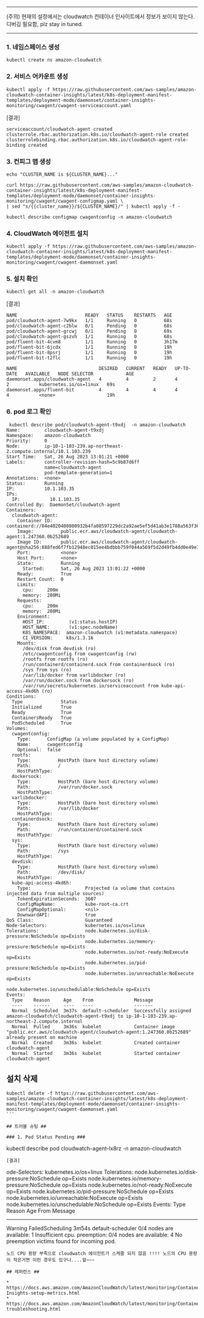 ******
 (주의) 현재의 설정에서는 cloudwatch 컨테이너 인사이트에서 정보가 보이지 않는다. 디버깅 필요함, plz stay in tuned.
******


### 1. 네임스페이스 생성 ###
```
kubectl create ns amazon-cloudwatch
```

### 2. 서비스 어카운트 생성 ###
```
kubectl apply -f https://raw.githubusercontent.com/aws-samples/amazon-cloudwatch-container-insights/latest/k8s-deployment-manifest-templates/deployment-mode/daemonset/container-insights-monitoring/cwagent/cwagent-serviceaccount.yaml
```
[결과]
```
serviceaccount/cloudwatch-agent created
clusterrole.rbac.authorization.k8s.io/cloudwatch-agent-role created
clusterrolebinding.rbac.authorization.k8s.io/cloudwatch-agent-role-binding created
```

### 3. 컨피그 맵 생성 ###
```
echo "CLUSTER_NAME is ${CLUSTER_NAME}..."

curl https://raw.githubusercontent.com/aws-samples/amazon-cloudwatch-container-insights/latest/k8s-deployment-manifest-templates/deployment-mode/daemonset/container-insights-monitoring/cwagent/cwagent-configmap.yaml \
| sed "s/{{cluster_name}}/${CLUSTER_NAME}/" | kubectl apply -f - 
```

```
kubectl describe configmap cwagentconfig -n amazon-cloudwatch
```

### 4. CloudWatch 에이전트 설치 ###
```
kubectl apply -f https://raw.githubusercontent.com/aws-samples/amazon-cloudwatch-container-insights/latest/k8s-deployment-manifest-templates/deployment-mode/daemonset/container-insights-monitoring/cwagent/cwagent-daemonset.yaml
```

### 5. 설치 확인 ###
```
kubectl get all -n amazon-cloudwatch
```
[결과]
```
NAME                         READY   STATUS    RESTARTS   AGE
pod/cloudwatch-agent-7w9kx   1/1     Running   0          68s
pod/cloudwatch-agent-c2blw   0/1     Pending   0          68s
pod/cloudwatch-agent-grcwj   0/1     Pending   0          69s
pod/cloudwatch-agent-gszvh   1/1     Running   0          68s
pod/fluent-bit-4cvm8         1/1     Running   0          3h17m
pod/fluent-bit-6jcdx         1/1     Running   0          19h
pod/fluent-bit-8psrj         1/1     Running   0          19h
pod/fluent-bit-t2flc         1/1     Running   0          19h

NAME                              DESIRED   CURRENT   READY   UP-TO-DATE   AVAILABLE   NODE SELECTOR            AGE
daemonset.apps/cloudwatch-agent   4         4         2       4            2           kubernetes.io/os=linux   69s
daemonset.apps/fluent-bit         4         4         4       4            4           <none>                   19h
```

### 6. pod 로그 확인 ###
```
 kubectl describe pod/cloudwatch-agent-t9xdj  -n amazon-cloudwatch
Name:         cloudwatch-agent-t9xdj
Namespace:    amazon-cloudwatch
Priority:     0
Node:         ip-10-1-103-239.ap-northeast-2.compute.internal/10.1.103.239
Start Time:   Sat, 26 Aug 2023 13:01:21 +0000
Labels:       controller-revision-hash=5c9b87d6ff
              name=cloudwatch-agent
              pod-template-generation=1
Annotations:  <none>
Status:       Running
IP:           10.1.103.35
IPs:
  IP:           10.1.103.35
Controlled By:  DaemonSet/cloudwatch-agent
Containers:
  cloudwatch-agent:
    Container ID:   containerd://04e4020400800932b4fa08597229dc2a92ae5ef5d41ab3e1788a563f36d369a5
    Image:          public.ecr.aws/cloudwatch-agent/cloudwatch-agent:1.247360.0b252689
    Image ID:       public.ecr.aws/cloudwatch-agent/cloudwatch-agent@sha256:888fed6f7fb12948ec015ee4bdbbb759f044a569f5d2d49fb4dd0e49e747df31
    Port:           <none>
    Host Port:      <none>
    State:          Running
      Started:      Sat, 26 Aug 2023 13:01:22 +0000
    Ready:          True
    Restart Count:  0
    Limits:
      cpu:     200m
      memory:  200Mi
    Requests:
      cpu:     200m
      memory:  200Mi
    Environment:
      HOST_IP:         (v1:status.hostIP)
      HOST_NAME:       (v1:spec.nodeName)
      K8S_NAMESPACE:  amazon-cloudwatch (v1:metadata.namespace)
      CI_VERSION:     k8s/1.3.16
    Mounts:
      /dev/disk from devdisk (ro)
      /etc/cwagentconfig from cwagentconfig (rw)
      /rootfs from rootfs (ro)
      /run/containerd/containerd.sock from containerdsock (ro)
      /sys from sys (ro)
      /var/lib/docker from varlibdocker (ro)
      /var/run/docker.sock from dockersock (ro)
      /var/run/secrets/kubernetes.io/serviceaccount from kube-api-access-4kd6h (ro)
Conditions:
  Type              Status
  Initialized       True 
  Ready             True 
  ContainersReady   True 
  PodScheduled      True 
Volumes:
  cwagentconfig:
    Type:      ConfigMap (a volume populated by a ConfigMap)
    Name:      cwagentconfig
    Optional:  false
  rootfs:
    Type:          HostPath (bare host directory volume)
    Path:          /
    HostPathType:  
  dockersock:
    Type:          HostPath (bare host directory volume)
    Path:          /var/run/docker.sock
    HostPathType:  
  varlibdocker:
    Type:          HostPath (bare host directory volume)
    Path:          /var/lib/docker
    HostPathType:  
  containerdsock:
    Type:          HostPath (bare host directory volume)
    Path:          /run/containerd/containerd.sock
    HostPathType:  
  sys:
    Type:          HostPath (bare host directory volume)
    Path:          /sys
    HostPathType:  
  devdisk:
    Type:          HostPath (bare host directory volume)
    Path:          /dev/disk/
    HostPathType:  
  kube-api-access-4kd6h:
    Type:                    Projected (a volume that contains injected data from multiple sources)
    TokenExpirationSeconds:  3607
    ConfigMapName:           kube-root-ca.crt
    ConfigMapOptional:       <nil>
    DownwardAPI:             true
QoS Class:                   Guaranteed
Node-Selectors:              kubernetes.io/os=linux
Tolerations:                 node.kubernetes.io/disk-pressure:NoSchedule op=Exists
                             node.kubernetes.io/memory-pressure:NoSchedule op=Exists
                             node.kubernetes.io/not-ready:NoExecute op=Exists
                             node.kubernetes.io/pid-pressure:NoSchedule op=Exists
                             node.kubernetes.io/unreachable:NoExecute op=Exists
                             node.kubernetes.io/unschedulable:NoSchedule op=Exists
Events:
  Type    Reason     Age    From               Message
  ----    ------     ----   ----               -------
  Normal  Scheduled  3m37s  default-scheduler  Successfully assigned amazon-cloudwatch/cloudwatch-agent-t9xdj to ip-10-1-103-239.ap-northeast-2.compute.internal
  Normal  Pulled     3m36s  kubelet            Container image "public.ecr.aws/cloudwatch-agent/cloudwatch-agent:1.247360.0b252689" already present on machine
  Normal  Created    3m36s  kubelet            Created container cloudwatch-agent
  Normal  Started    3m36s  kubelet            Started container cloudwatch-agent
```

## 설치 삭제 ##
```
kubectl delete -f https://raw.githubusercontent.com/aws-samples/amazon-cloudwatch-container-insights/latest/k8s-deployment-manifest-templates/deployment-mode/daemonset/container-insights-monitoring/cwagent/cwagent-daemonset.yaml                                                                                ```

## 트러블 슈팅 ##

### 1. Pod Status Pending ###

```
kubectl describe pod cloudwatch-agent-lx8rz -n amazon-cloudwatch
```
[결과]
```
ode-Selectors:              kubernetes.io/os=linux
Tolerations:                 node.kubernetes.io/disk-pressure:NoSchedule op=Exists
                             node.kubernetes.io/memory-pressure:NoSchedule op=Exists
                             node.kubernetes.io/not-ready:NoExecute op=Exists
                             node.kubernetes.io/pid-pressure:NoSchedule op=Exists
                             node.kubernetes.io/unreachable:NoExecute op=Exists
                             node.kubernetes.io/unschedulable:NoSchedule op=Exists
Events:
  Type     Reason            Age    From               Message
  ----     ------            ----   ----               -------
  Warning  FailedScheduling  3m54s  default-scheduler  0/4 nodes are available: 1 Insufficient cpu. preemption: 0/4 nodes are available: 4 No preemption victims found for incoming pod.
```
노드 CPU 용량 부족으로 cloudwatch 에이전트가 스케줄 되지 않음 !!!! 노드의 CPU 용량이 작은거면 이런 경우도 있구나....헐~~~

## 레퍼런스 ##

* https://docs.aws.amazon.com/AmazonCloudWatch/latest/monitoring/Container-Insights-setup-metrics.html
* https://docs.aws.amazon.com/AmazonCloudWatch/latest/monitoring/ContainerInsights-troubleshooting.html


